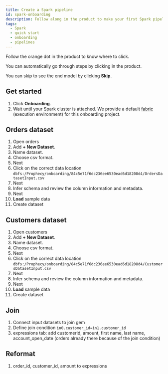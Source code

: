 ```yaml
---
title: Create a Spark pipeline
id: spark-onboarding
description: Follow along in the product to make your first Spark pipeline
tags:
  - Spark
  - quick start
  - onboarding
  - pipelines
---
```


Follow the orange dot in the product to know where to click.

You can automatically go through steps by clicking in the product.

You can skip to see the end model by clicking **Skip**.

## Get started

1. Click **Onboarding**.
1. Wait until your Spark cluster is attached. We provide a default [fabric](docs/concepts/fabrics/fabrics.md) (execution environment) for this onboarding project.

## Orders dataset

1. Open orders
1. Add **+ New Dataset**.
1. Name dataset.
1. Choose csv format.
1. Next
1. Click on the correct data location `dbfs:/Prophecy/onboarding/84c5e71f6dc236ee6530ead6d18208d4/OrdersDatasetInput.csv`
1. Next
1. Infer schema and review the column information and metadata.
1. Next
1. **Load** sample data
1. Create dataset

## Customers dataset

1. Open customers
1. Add **+ New Dataset**.
1. Name dataset.
1. Choose csv format.
1. Next
1. Click on the correct data location `dbfs:/Prophecy/onboarding/84c5e71f6dc236ee6530ead6d18208d4/CustomersDatasetInput.csv`
1. Next
1. Infer schema and review the column information and metadata.
1. Next
1. **Load** sample data
1. Create dataset

## Join

1. Connect input datasets to join gem
1. Define join condition `in0.customer_id=in1.customer_id`
1. expressions tab: add customerid, amount, first name, last name, account_open_date (orders already there because of the join condition)

## Reformat

1. order_id, customer_id, amount to expressions
